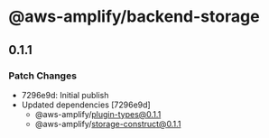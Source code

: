 # @aws-amplify/backend-storage

## 0.1.1

### Patch Changes

- 7296e9d: Initial publish
- Updated dependencies [7296e9d]
  - @aws-amplify/plugin-types@0.1.1
  - @aws-amplify/storage-construct@0.1.1
